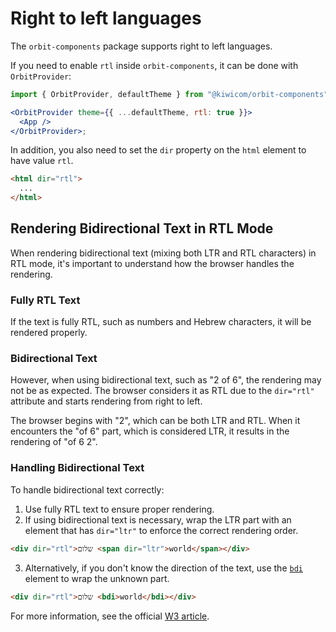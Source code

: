# Right to left languages

The `orbit-components` package supports right to left languages.

If you need to enable `rtl` inside `orbit-components`, it can be done with `OrbitProvider`:

```jsx
import { OrbitProvider, defaultTheme } from "@kiwicom/orbit-components";

<OrbitProvider theme={{ ...defaultTheme, rtl: true }}>
  <App />
</OrbitProvider>;
```

In addition, you also need to set the `dir` property on the `html` element to have value `rtl`.

```html
<html dir="rtl">
  ...
</html>
```

## Rendering Bidirectional Text in RTL Mode

When rendering bidirectional text (mixing both LTR and RTL characters) in RTL mode, it's important to understand how the browser handles the rendering.

### Fully RTL Text

If the text is fully RTL, such as numbers and Hebrew characters, it will be rendered properly.

### Bidirectional Text

However, when using bidirectional text, such as "2 of 6", the rendering may not be as expected. The browser considers it as RTL due to the `dir="rtl"` attribute and starts rendering from right to left.

The browser begins with "2", which can be both LTR and RTL. When it encounters the "of 6" part, which is considered LTR, it results in the rendering of "of 6 2".

### Handling Bidirectional Text

To handle bidirectional text correctly:

1. Use fully RTL text to ensure proper rendering.
2. If using bidirectional text is necessary, wrap the LTR part with an element that has `dir="ltr"` to enforce the correct rendering order.

```html
<div dir="rtl">שלום <span dir="ltr">world</span></div>
```

3. Alternatively, if you don't know the direction of the text, use the [`bdi`](https://developer.mozilla.org/en-US/docs/Web/HTML/Element/bdi) element to wrap the unknown part.

```html
<div dir="rtl">שלום <bdi>world</bdi></div>
```

For more information, see the official [W3 article](https://www.w3.org/International/articles/inline-bidi-markup/).
